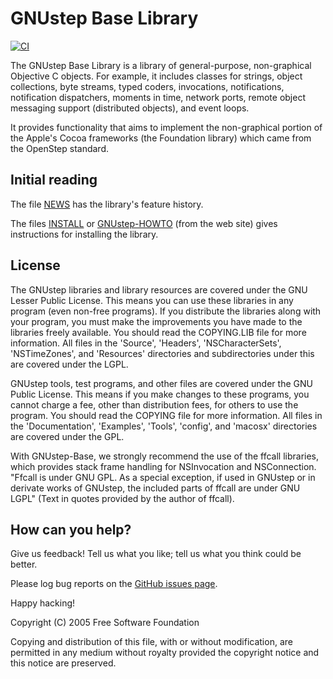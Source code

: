 GNUstep Base Library
====================

[![CI](https://github.com/gnustep/libs-base/actions/workflows/main.yml/badge.svg)](https://github.com/gnustep/libs-base/actions/workflows/main.yml?query=branch%3Amaster)

The GNUstep Base Library is a library of general-purpose, non-graphical
Objective C objects.  For example, it includes classes for strings,
object collections, byte streams, typed coders, invocations,
notifications, notification dispatchers, moments in time, network ports,
remote object messaging support (distributed objects), and event loops.

It provides functionality that aims to implement the non-graphical
portion of the Apple's Cocoa frameworks (the Foundation library) which
came from the OpenStep standard.

Initial reading
---------------

The file [NEWS](NEWS) has the library's feature history.

The files [INSTALL](INSTALL) or [GNUstep-HOWTO][1] (from the web site)
gives instructions for installing the library.

[1]: http://www.gnustep.org/resources/documentation/User/GNUstep/gnustep-howto.pdf

License
-------

The GNUstep libraries and library resources are covered under the GNU
Lesser Public License.  This means you can use these libraries in any
program (even non-free programs).  If you distribute the libraries along
with your program, you must make the improvements you have made to the
libraries freely available.  You should read the COPYING.LIB file for
more information.  All files in the 'Source', 'Headers',
'NSCharacterSets', 'NSTimeZones', and 'Resources' directories and
subdirectories under this are covered under the LGPL.

GNUstep tools, test programs, and other files are covered under the
GNU Public License.  This means if you make changes to these programs,
you cannot charge a fee, other than distribution fees, for others to use
the program.  You should read the COPYING file for more information.
All files in the 'Documentation', 'Examples', 'Tools', 'config', and
'macosx' directories are covered under the GPL.

With GNUstep-Base, we strongly recommend the use of the ffcall
libraries, which provides stack frame handling for NSInvocation and
NSConnection.  "Ffcall is under GNU GPL. As a special exception, if used
in GNUstep or in derivate works of GNUstep, the included parts of ffcall
are under GNU LGPL" (Text in quotes provided by the author of ffcall).

How can you help?
-----------------

Give us feedback! Tell us what you like; tell us what you think could be better.

Please log bug reports on the [GitHub issues page][2].

[2]: https://github.com/gnustep/libs-base/issues

Happy hacking!

Copyright (C) 2005 Free Software Foundation

Copying and distribution of this file, with or without modification,
are permitted in any medium without royalty provided the copyright
notice and this notice are preserved.
